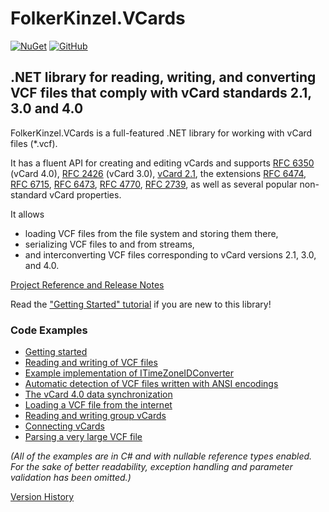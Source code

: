 # FolkerKinzel.VCards
[![NuGet](https://img.shields.io/nuget/v/FolkerKinzel.VCards)](https://www.nuget.org/packages/FolkerKinzel.VCards/)
[![GitHub](https://img.shields.io/github/license/FolkerKinzel/VCards)](https://github.com/FolkerKinzel/VCards/blob/master/LICENSE)

## .NET library for reading, writing, and converting VCF files that comply with vCard standards 2.1, 3.0 and 4.0

FolkerKinzel.VCards is a full-featured .NET library for working with vCard files (*.vcf).

It has a fluent API for 
creating and editing vCards and supports [RFC 6350](https://tools.ietf.org/html/rfc6350) (vCard 4.0), 
[RFC 2426](https://tools.ietf.org/html/rfc2426) (vCard 3.0), 
[vCard 2.1](https://web.archive.org/web/20120501162958/http://www.imc.org/pdi/vcard-21.doc), the extensions [RFC 6474](https://tools.ietf.org/html/rfc6474),
[RFC 6715](https://tools.ietf.org/html/rfc6715]), 
[RFC 6473](https://tools.ietf.org/html/rfc6473), 
[RFC 4770](https://tools.ietf.org/html/rfc4770),
[RFC 2739](https://tools.ietf.org/html/rfc2739), as well as several popular non-standard vCard properties.

It allows
- loading VCF files from the file system and storing them there,
- serializing VCF files to and from streams,
- and interconverting VCF files corresponding to vCard versions 2.1, 3.0, and 4.0.

[Project Reference and Release Notes](https://github.com/FolkerKinzel/VCards/releases/tag/v7.0.0)

Read the ["Getting Started" tutorial](https://github.com/FolkerKinzel/VCards/blob/master/src/Examples/GettingStarted.md) if you are new to this library!

### Code Examples
- [Getting started](src/Examples/GettingStarted.md)
- [Reading and writing of VCF files](src/Examples/VCardExample.cs)
- [Example implementation of ITimeZoneIDConverter](src/Examples/TimeZoneIDConverter.cs)
- [Automatic detection of VCF files written with ANSI encodings](src/Examples/AnsiFilterExample.cs)
- [The vCard 4.0 data synchronization](src/Examples/DataSynchronization.md)
- [Loading a VCF file from the internet](src/Examples/WebExample.cs)
- [Reading and writing group vCards](src/Examples/VCard40Example.cs)
- [Connecting vCards](src/Examples/EmbeddedVCardExample.cs)
- [Parsing a very large VCF file](src/Examples/VcfReaderExample.cs)

*_(All of the examples are in C# and with nullable reference types enabled. For the sake of 
better readability, exception handling and parameter validation has been omitted.)_*

[Version History](https://github.com/FolkerKinzel/VCards/releases)